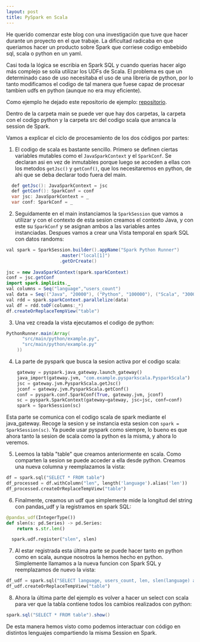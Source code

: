 ```yaml
---
layout: post
title: PySpark en Scala
---
```




He querido comenzar este blog con una investigación que tuve que hacer durante un proyecto en el que trabaje. La dificultad radicaba en que queriamos hacer un producto sobre Spark que corriese codigo embebido sql, scala o python en un yaml.

Casi toda la lógica se escribia en Spark SQL y cuando querias hacer algo más complejo se solía utilizar los UDFs de Scala.
El problema es que un determinado caso de uso necesitaba el uso de una libreria de python, por lo tanto modificamos el codigo de tal manera que fuese capaz de procesar tambien udfs en python (aunque no era muy eficiente).

Como ejemplo he dejado este repositorio de ejemplo: [repositorio](https://github.com/macwinux/pyspark-in-scala).

Dentro de la carpeta main se puede ver que hay dos carpetas, la carpeta con el codigo python y la carpeta src del codigo scala que arranca la session de Spark. 

Vamos a explicar el ciclo de procesamiento de los dos códigos por partes:

1. El codigo de scala es bastante sencillo. Primero se definen ciertas variables mutables como el `JavaSparkContext` y el `SparkConf`. Se declaran asi en vez de inmutables porque luego se acceden a ellas con los metodos `getJsc()` y `getConf()`, que los necesitaremos en python, de ahi que se deba declarar todo fuera del main.
```java
  def getJsc(): JavaSparkContext = jsc
  def getConf(): SparkConf = conf
  var jsc: JavaSparkContext = _ 
  var conf: SparkConf = _
```

2. Seguidamente en el main instanciamos la `SparkSession` que vamos a utilizar y con el contexto de esta sesion creamos el contexto Java, y con este su `SparkConf` y se asignan ambos a las variables antes instanciadas. Despues vamos a crear una Vista temporal en spark SQL con datos randoms:
```java
val spark = SparkSession.builder().appName("Spark Python Runner")
                    .master("local[1]")
                    .getOrCreate()
    
jsc = new JavaSparkContext(spark.sparkContext)
conf = jsc.getConf
import spark.implicits._
val columns = Seq("language","users_count")
val data = Seq(("Java", "20000"), ("Python", "100000"), ("Scala", "3000"))
val rdd = spark.sparkContext.parallelize(data)
val df = rdd.toDF(columns:_*)
df.createOrReplaceTempView("table")
```

3. Una vez creada la vista ejecutamos el codigo de python:
```java
PythonRunner.main(Array(
      "src/main/python/example.py",
      "src/main/python/example.py"
    ))
```

4. La parte de pyspark que busca la sesion activa por el codigo scala:
```python
    gateway = pyspark.java_gateway.launch_gateway()
    java_import(gateway.jvm, "com.example.pysparkscala.PysparkScala")
    jsc = gateway.jvm.PysparkScala.getJsc()
    jconf = gateway.jvm.PysparkScala.getConf()
    conf = pyspark.conf.SparkConf(True, gateway.jvm, jconf)
    sc = pyspark.SparkContext(gateway=gateway, jsc=jsc, conf=conf)
    spark = SparkSession(sc)
```
Esta parte se comunica con el codigo scala de spark mediante el java_gateway. Recoge la sesion y se instancia esta sesion con `spark = SparkSession(sc)`.
Ya puede usar pyspark como siempre, lo bueno es que ahora tanto la sesion de scala como la python es la misma, y ahora lo veremos.

5. Leemos la tabla "table" que creamos anteriormente en scala. Como comparten la sesion se puede acceder a ella desde python. Creamos una nueva columna y reemplazamos la vista:

```python
df = spark.sql("SELECT * FROM table")
df_processed = df.withColumn("len", length('language').alias('len'))
df_processed.createOrReplaceTempView("table")
```
6. Finalmente, creamos un udf que simplemente mide la longitud del string con pandas_udf y la registramos en spark SQL:
```python
@pandas_udf(IntegerType())
def slen(s: pd.Series) -> pd.Series:
    return s.str.len()

  spark.udf.register("slen", slen)
```

7. Al estar registrada esta última parte se puede hacer tanto en python como en scala, aunque nosotros la hemos hecho en python. Simplemente llamamos a la nueva funcion con Spark SQL y reemplazamos de nuevo la vista:
```python
df_udf = spark.sql("SELECT language, users_count, len, slen(language) as udf_len FROM table")
df_udf.createOrReplaceTempView("table")
```
8. Ahora la última parte del ejemplo es volver a hacer un select con scala para ver que la tabla contiene todos los cambios realizados con python:
```java
spark.sql("SELECT * FROM table").show()
```

De esta manera hemos visto como podemos interactuar con código en distintos lenguajes compartiendo la misma Session en Spark.